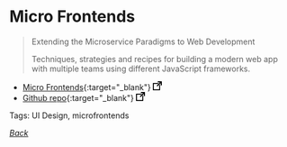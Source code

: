 # Micro Frontends

> Extending the Microservice Paradigms to Web Development
>
> Techniques, strategies and recipes for building a modern web app with multiple teams using different JavaScript frameworks.

- [Micro Frontends](https://micro-frontends.org/){:target="_blank"} ![external redirect](../../img/ext-redir.png)
- [Github repo](https://github.com/neuland/micro-frontends){:target="_blank"} ![external redirect](../../img/ext-redir.png)

Tags: UI Design, microfrontends

[_Back_](../)
